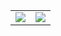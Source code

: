 <table>
  <tr>
    <td align="center" style="padding=0;width=50%;">
      <a href="https://github.com/X-rays5?tab=repositories">
        <img align="center" src="https://github-stats-xrays5.vercel.app/api?username=X-rays5&theme=dark&hide_border=true&bg_color=00000000&show_icons=true&count_private=true&include_all_commits=false">
      </a>
    </td>
    <td align="center" style="padding=0;width=50%;">
      <a href="https://github.com/X-rays5?tab=repositories">
        <img align="center" style="padding=0;" src="http://github-stats-xrays5.vercel.app/api/top-langs/?username=X-rays5&layout=compact&show_icons=true&title_color=ffffff&text_color=9f9f9f&bg_color=00000000&hide_border=true&icon_color=00000000&count_private=true&exclude_repo=GTAV_decompiled_scripts,xenforo,volkstuin,patriciasnc" />
      </a>
    </td>
  </tr>
</table>
